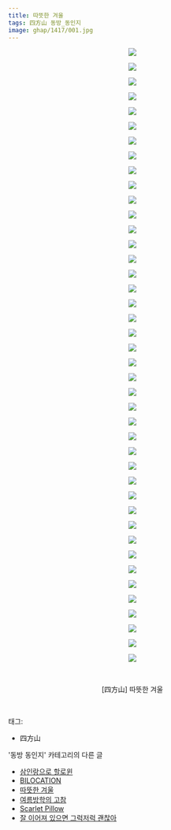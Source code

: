 ```yaml
---
title: 따뜻한 겨울
tags: 四方山 동방_동인지
image: ghap/1417/001.jpg
---
```

<div class="article">
<p style="text-align: center; clear: none; float: none;"><img src="{{ site.nasurl }}/ghap/1417/001.jpg"/></p>
<p style="text-align: center; clear: none; float: none;"><img src="{{ site.nasurl }}/ghap/1417/002.jpg"/></p>
<p style="text-align: center; clear: none; float: none;"><img src="{{ site.nasurl }}/ghap/1417/003.jpg"/></p>
<p style="text-align: center; clear: none; float: none;"><img src="{{ site.nasurl }}/ghap/1417/004.jpg"/></p>
<p style="text-align: center; clear: none; float: none;"><img src="{{ site.nasurl }}/ghap/1417/005.jpg"/></p>
<p style="text-align: center; clear: none; float: none;"><img src="{{ site.nasurl }}/ghap/1417/006.jpg"/></p>
<p style="text-align: center; clear: none; float: none;"><img src="{{ site.nasurl }}/ghap/1417/007.jpg"/></p>
<p style="text-align: center; clear: none; float: none;"><img src="{{ site.nasurl }}/ghap/1417/008.jpg"/></p>
<p style="text-align: center; clear: none; float: none;"><img src="{{ site.nasurl }}/ghap/1417/009.jpg"/></p>
<p style="text-align: center; clear: none; float: none;"><img src="{{ site.nasurl }}/ghap/1417/010.jpg"/></p>
<p style="text-align: center; clear: none; float: none;"><img src="{{ site.nasurl }}/ghap/1417/011.jpg"/></p>
<p style="text-align: center; clear: none; float: none;"><img src="{{ site.nasurl }}/ghap/1417/012.jpg"/></p>
<p style="text-align: center; clear: none; float: none;"><img src="{{ site.nasurl }}/ghap/1417/013.jpg"/></p>
<p style="text-align: center; clear: none; float: none;"><img src="{{ site.nasurl }}/ghap/1417/014.jpg"/></p>
<p style="text-align: center; clear: none; float: none;"><img src="{{ site.nasurl }}/ghap/1417/015.jpg"/></p>
<p style="text-align: center; clear: none; float: none;"><img src="{{ site.nasurl }}/ghap/1417/016.jpg"/></p>
<p style="text-align: center; clear: none; float: none;"><img src="{{ site.nasurl }}/ghap/1417/017.jpg"/></p>
<p style="text-align: center; clear: none; float: none;"><img src="{{ site.nasurl }}/ghap/1417/018.jpg"/></p>
<p style="text-align: center; clear: none; float: none;"><img src="{{ site.nasurl }}/ghap/1417/019.jpg"/></p>
<p style="text-align: center; clear: none; float: none;"><img src="{{ site.nasurl }}/ghap/1417/020.jpg"/></p>
<p style="text-align: center; clear: none; float: none;"><img src="{{ site.nasurl }}/ghap/1417/021.jpg"/></p>
<p style="text-align: center; clear: none; float: none;"><img src="{{ site.nasurl }}/ghap/1417/022.jpg"/></p>
<p style="text-align: center; clear: none; float: none;"><img src="{{ site.nasurl }}/ghap/1417/023.jpg"/></p>
<p style="text-align: center; clear: none; float: none;"><img src="{{ site.nasurl }}/ghap/1417/024.jpg"/></p>
<p style="text-align: center; clear: none; float: none;"><img src="{{ site.nasurl }}/ghap/1417/025.jpg"/></p>
<p style="text-align: center; clear: none; float: none;"><img src="{{ site.nasurl }}/ghap/1417/026.jpg"/></p>
<p style="text-align: center; clear: none; float: none;"><img src="{{ site.nasurl }}/ghap/1417/027.jpg"/></p>
<p style="text-align: center; clear: none; float: none;"><img src="{{ site.nasurl }}/ghap/1417/028.jpg"/></p>
<p style="text-align: center; clear: none; float: none;"><img src="{{ site.nasurl }}/ghap/1417/029.jpg"/></p>
<p style="text-align: center; clear: none; float: none;"><img src="{{ site.nasurl }}/ghap/1417/030.jpg"/></p>
<p style="text-align: center; clear: none; float: none;"><img src="{{ site.nasurl }}/ghap/1417/031.jpg"/></p>
<p style="text-align: center; clear: none; float: none;"><img src="{{ site.nasurl }}/ghap/1417/032.jpg"/></p>
<p style="text-align: center; clear: none; float: none;"><img src="{{ site.nasurl }}/ghap/1417/033.jpg"/></p>
<p style="text-align: center; clear: none; float: none;"><img src="{{ site.nasurl }}/ghap/1417/034.jpg"/></p>
<p style="text-align: center; clear: none; float: none;"><img src="{{ site.nasurl }}/ghap/1417/035.jpg"/></p>
<p style="text-align: center; clear: none; float: none;"><img src="{{ site.nasurl }}/ghap/1417/036.jpg"/></p>
<p style="text-align: center; clear: none; float: none;"><img src="{{ site.nasurl }}/ghap/1417/037.jpg"/></p>
<p style="text-align: center; clear: none; float: none;"><img src="{{ site.nasurl }}/ghap/1417/038.jpg"/></p>
<p style="text-align: center; clear: none; float: none;"><img src="{{ site.nasurl }}/ghap/1417/039.jpg"/></p>
<p style="text-align: center; clear: none; float: none;"><img src="{{ site.nasurl }}/ghap/1417/040.jpg"/></p>
<p style="text-align: center; clear: none; float: none;"><img src="{{ site.nasurl }}/ghap/1417/041.jpg"/></p>
<p style="text-align: center; clear: none; float: none;"><img src="{{ site.nasurl }}/ghap/1417/042.jpg"/></p>
<p style="text-align: center; clear: none; float: none;"><br/></p>
<p style="text-align: center; clear: none; float: none;">[四方山] 따뜻한 겨울</p>
<p><br/></p>
</div><div class="tagTrail">
<p>태그: </p>
<ul>
<li>四方山</li>
</ul>
</div><div class="another">
<p>'동방 동인지' 카테고리의 다른 글</p>
<ul>
<li><a href="/2016-08-08-ghap_1419">삼인랑으로 할로윈</a></li>
<li><a href="/2016-08-08-ghap_1418">BILOCATION</a></li>
<li><a href="/2016-08-08-ghap_1417">따뜻한 겨울</a></li>
<li><a href="/2016-08-08-ghap_1415">여름방학의 고참</a></li>
<li><a href="/2016-08-08-ghap_1414">Scarlet Pillow</a></li>
<li><a href="/2016-08-08-ghap_1413">잘 이어져 있으면 그럭저럭 괜찮아</a></li>
</ul>
</div><div class="cb_module cb_fluid">
<div class="cb_wrt cb_profile">
</div><!-- commentList close -->
</div>